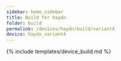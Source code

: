 ```yaml
---
sidebar: home_sidebar
title: Build for haydn
folder: build
permalink: /devices/haydn/build/variant4
device: haydn_variant4
---
```

{% include templates/device_build.md %}
